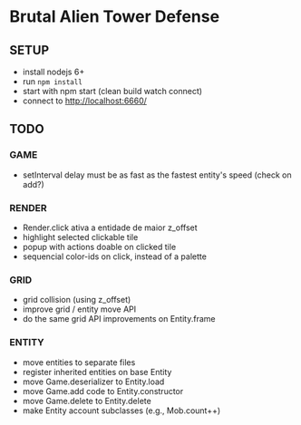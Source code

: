 # Brutal Alien Tower Defense

## SETUP

* install nodejs 6+
* run `npm install`
* start with npm start (clean build watch connect)
* connect to <http://localhost:6660/>


## TODO

### GAME

* setInterval delay must be as fast as the fastest entity's speed (check on add?)

### RENDER

* Render.click ativa a entidade de maior z_offset
* highlight selected clickable tile
* popup with actions doable on clicked tile
* sequencial color-ids on click, instead of a palette

### GRID

* grid collision (using z_offset)
* improve grid / entity move API
* do the same grid API improvements on Entity.frame

### ENTITY

* move entities to separate files
* register inherited entities on base Entity
* move Game.deserializer to Entity.load
* move Game.add code to Entity.constructor
* move Game.delete to Entity.delete
* make Entity account subclasses (e.g., Mob.count++)

